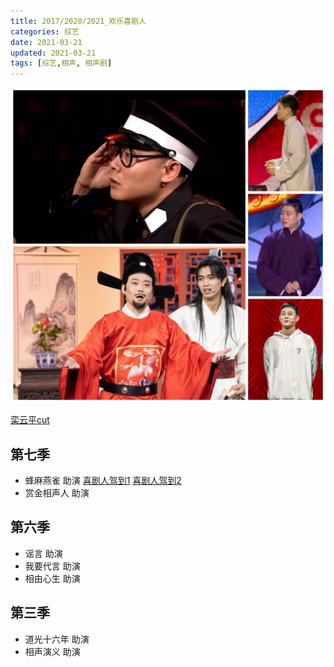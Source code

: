 ```yaml
---
title: 2017/2020/2021_欢乐喜剧人
categories: 综艺
date: 2021-03-21
updated: 2021-03-21
tags: [综艺,相声, 相声剧]
---
```


![](https://raw.githubusercontent.com/rhenginium/image/main/Collage_20210325_093734.jpg)

 [栾云平cut](https://b23.tv/BV1Ff4y1679o/p1 )

## 第七季

+ 蜂麻燕雀 助演 [喜剧人驾到1](https://m.weibo.cn/5126735993/4617305805298269) [喜剧人驾到2](https://m.weibo.cn/7052094306/4619464077480332 )
+ 赏金相声人 助演

## 第六季
+ 谣言 助演
+ 我要代言 助演
+ 相由心生 助演 

## 第三季
+ 道光十六年 助演 
+ 相声演义 助演